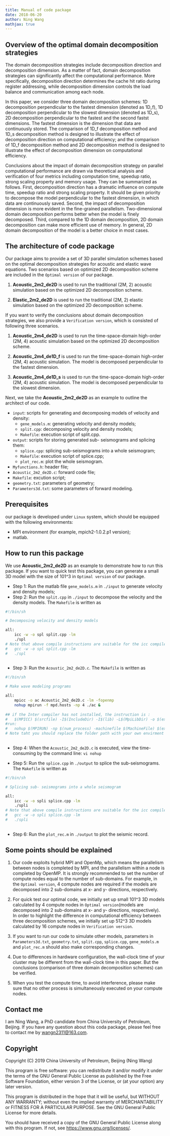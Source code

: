 ```yaml
---
title: Manual of code package
date: 2018-06-20
author: Ning Wang
mathjax: true
---
```



## Overview of the optimal domain decomposition strategies

The domain decomposition strategies include decomposition direction and decomposition dimension. As a matter of fact, domain decomposition strategies can significantly affect the computational performance. More specifically, decomposition direction determines the cache hit ratio during register addressing, while decomposition dimension controls the load balance and communication among each node.

In this paper, we consider three domain decomposition schemes: 1D decomposition perpendicular to the fastest dimension (denoted as 1D_f), 1D decomposition perpendicular to the slowest dimension (denoted as 1D_s), 2D decomposition perpendicular to the fastest and the second fastst dimensions. The fastest dimension is the dimension that data are continuously stored. The comparison of 1D_f decomposition method and 1D_s decomposition method is designed to illustrate the effect of decomposition direction on computational efficiency; and the comparison of 1D_f decomposition method and 2D decomposition method is designed to illustrate the effect of decomposition dimension on computational efficiency.

Conclusions about the impact of domain decomposition strategy on parallel computational performance are drawn via theoretical analysis and verification of four metrics including computation time, speedup ratio, strong scaling property and memory usage. They can be summarized as follows. First, decomposition direction has a dramatic influence on compute time, speedup ratio and strong scaling property. It should be given priority to decompose the model perpendicular to the fastest dimension, in which data are continuously saved. Second, the impact of decomposition dimension is more evident in the fine-grained parallelism. Two-dimensional domain decomposition performs better when the model is finely decomposed. Third, compared to the 1D domain decomposition, 2D domain decomposition can make more efficient use of memory. In general, 2D domain decomposition of the model is a better choice in most cases.

## The architecture of code package 

Our package aims to provide a set of 3D parallel simulation schemes based on the optimal decomposition strategies for acoustic and elastic wave equations. Two scenarios based on optimized 2D decomposition scheme are included in the `Optimal version` of our package.
   
1. **Acoustic_2m2_de2D** is used to run the traditional (2M, 2) acoustic simulation based on the optimized 2D decomposition scheme.
   
2. **Elastic_2m2_de2D** is used to run the traditional (2M, 2) elastic simulation based on the optimized 2D decomposition scheme.

If you want to verify the conclusions about domain decomposition strategies, we also provide a `Verification version`, which is consisted of following three scenarios.  

1. **Acoustic_2m4_de2D** is used to run the time-space-domain high-order (2M, 4) acoustic simulation based on the optimized 2D decomposition scheme.

2. **Acoustic_2m4_de1D_f** is used to run the time-space-domain high-order (2M, 4) acoustic simulation. The model is decomposed perpendicular to the fastest dimension. 

3. **Acoustic_2m4_de1D_s** is used to run the time-space-domain high-order (2M, 4) acoustic simulation. The model is decomposed perpendicular to the slowest dimension.

Next, we take the **Acoustic_2m2_de2D** as an example to outline the architect of our code. 

-   `input`: scripts for generating and decomposing models of velocity and density:
    - `gene_models.m`: generating velocity and density models;
    - `split.cpp`: decomposing velocity and density models;
    - `Makefile`: execution script of split.cpp.
-   `output`: scripts for storing generated sub- seismograms and splicing them:
    - `splice.cpp`: splicing sub-seismograms into a whole seismogram;
    - `Makefile`: execution script of splice.cpp;
    - `plot_rec.m`: plot the whole seismogram.
-   `Myfunctions.h`: header file;
-   `Acoustic_2m2_de2D.c`: forward code file;
-   `Makefile`: excution script;
-   `geometry.txt`: parameters of geometry;
-   `Parameters3d.txt`: some parameters of forward modeling.

## Prerequisites

our package is developed under `Linux` system, which should be equipped with the following environments:

- MPI environment (for example, mpich2-1.0.2.p1 version);
- matlab.

## How to run this package

We use **Acoustic_2m2_de2D** as an example to demonstrate how to run this package. If you want to quick test this package, you can generate a small 3D model with the size of 101^3 in `Optimal version` of our package. 

- Step 1: Run the matlab file `gene_models.m` in `./input` to generate velocity and density models;
- Step 2: Run the `split.cpp` in `./input` to decompose the velocity and the density models. The `Makefile` is written as  
``` bash
#!/bin/sh

# Decomposing velocity and density models

all:
	icc -w -o spl split.cpp -lm
	./spl
# Note that above compile instructions are suitable for the icc compiler, and the compile instructions #for the gcc compiler are
#	gcc -w -o spl split.cpp -lm
#	./spl	
	
```
- Step 3: Run the `Acoustic_2m2_de2D.c`. The `Makefile` is written as
``` bash
#!/bin/sh

# Make wave modeling programs

all:
	mpicc -o ac Acoustic_2m2_de2D.c -lm -fopenmp
	nohup mpirun -f mpd.hosts -np 4 ./ac &
	
## if the Inter compiler has not installed, the instruction is :
# 	$(MPICC) $(srcfile) -I$(IncludeDir) -I$(lib) -L$(MpiLibDir) -o $(exe) -lm -fopenmp
#run:
#	nohup $(MPIRUN) -np $(num_process) -machinefile $(MachineFile) $(exe) &
# Note taht you should replace the folder path with your own envirment path	
	
```
- Step 4: When the `Acoustic_2m2_de2D.c` is executed, view the time-consuming by the command line: `vi nohup`

- Step 5: Run the `splice.cpp` in `./output` to splice the sub-seismograms. The `Makefile` is written as  
``` bash
#!/bin/sh

# Splicing sub- seismograms into a whole seismogram

all:
	icc -w -o spli splice.cpp -lm
	./spli
# Note that above compile instructions are suitable for the icc compiler, and the compile instructions #for the gcc compiler are
#	gcc -w -o spli splice.cpp -lm
#	./spli	
	
```
- Step 6: Run the `plot_rec.m` in `./output` to plot the seismic record.

## Some points should be explained

1. Our code exploits hybrid MPI and OpenMp, which means the parallelism between nodes is completed by MPI, and the parallelism within a node is completed by OpenMP. It is strongly recommended to set the number of compute nodes equal to the number of sub-domains. For example, in the `Optimal version`, 4 compute nodes are required if the models are decomposed into 2 sub-domains at x- and y- directions, respectively.

2. For quick test our optimal code, we initially set up small 101^3 3D models calculated by 4 compute nodes in `Optimal version`(models are decomposed into 2 sub-domains at x- and y- directions, respectively). In order to highlight the difference in computational efficiency between three decomposition schemes, we initially set up 512^3 3D models calculated by 16 compute nodes in `Verification version`.

3. If you want to run our code to simulate other models, parameters in `Parameters3d.txt`, `geometry.txt`, `split.cpp`, `splice.cpp`, `gene_models.m` and `plot_rec.m` should also make corresponding changes.


4. Due to differences in hardware configuration, the wall-clock time of your cluster may be different from the wall-clock time in this paper. But the conclusions (comparison of three domain decomposition schemes) can be verified.

5. When you test the compute time, to avoid interference, please make sure that no other process is simultaneously executed on your compute nodes.

## Contact me

I am Ning Wang, a PhD candidate from China University of Petroleum, Beijing. If you have any question about this coda package, please feel free to contact me by wangn2311@163.com.

## Copyright

 
Copyright (C) 2019  China University of Petroleum, Beijing (Ning Wang)

This program is free software: you can redistribute it and/or modify
it under the terms of the GNU General Public License as published by
the Free Software Foundation, either version 3 of the License, or
(at your option) any later version.

This program is distributed in the hope that it will be useful,
but WITHOUT ANY WARRANTY; without even the implied warranty of
MERCHANTABILITY or FITNESS FOR A PARTICULAR PURPOSE.  See the
GNU General Public License for more details.

You should have received a copy of the GNU General Public License
along with this program.  If not, see <https://www.gnu.org/licenses/>.
